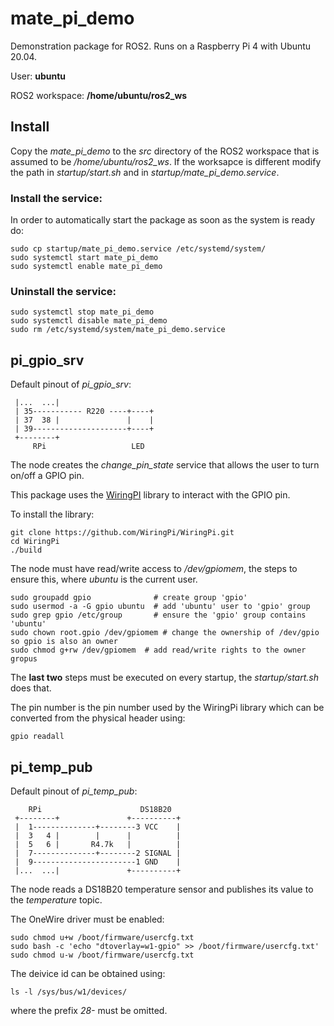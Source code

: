 # mate_pi_demo

Demonstration package for ROS2. Runs on a Raspberry Pi 4 with Ubuntu 20.04.

User: **ubuntu**

ROS2 workspace: **/home/ubuntu/ros2_ws**

## Install

Copy the *mate_pi_demo* to the *src* directory of the ROS2 workspace that is assumed to be */home/ubuntu/ros2_ws*.
If the worksapce is different modify the path in *startup/start.sh* and in *startup/mate_pi_demo.service*.

### Install the service:

In order to automatically start the package as soon as the system is ready do:

```
sudo cp startup/mate_pi_demo.service /etc/systemd/system/
sudo systemctl start mate_pi_demo
sudo systemctl enable mate_pi_demo
```

### Uninstall the service:
```
sudo systemctl stop mate_pi_demo
sudo systemctl disable mate_pi_demo
sudo rm /etc/systemd/system/mate_pi_demo.service
```

## pi_gpio_srv

Default pinout of *pi_gpio_srv*:

```
 |...  ...|
 | 35----------- R220 ----+----+
 | 37  38 |               |    |
 | 39---------------------+----+
 +--------+
     RPi                   LED
```

The node creates the *change_pin_state* service that allows the user to turn on/off a GPIO pin.

This package uses the [WiringPI](https://github.com/WiringPi/WiringPi.git) library to interact with the GPIO pin.

To install the library:
```
git clone https://github.com/WiringPi/WiringPi.git
cd WiringPi
./build
```

The node must have read/write access to */dev/gpiomem*, the steps to ensure this, where *ubuntu* is the current user.
```
sudo groupadd gpio              # create group 'gpio'
sudo usermod -a -G gpio ubuntu  # add 'ubuntu' user to 'gpio' group
sudo grep gpio /etc/group       # ensure the 'gpio' group contains 'ubuntu'
sudo chown root.gpio /dev/gpiomem # change the ownership of /dev/gpio so gpio is also an owner
sudo chmod g+rw /dev/gpiomem  # add read/write rights to the owner gropus
```

The **last two** steps must be executed on every startup, the *startup/start.sh* does that.

The pin number is the pin number used by the WiringPi library which can be converted from the physical header using:
```
gpio readall
```

## pi_temp_pub

Default pinout of *pi_temp_pub*:
```
    RPi                      DS18B20
 +--------+               +----------+
 |  1--------------+--------3 VCC    |
 |  3   4 |        |      |          |
 |  5   6 |       R4.7k   |          |
 |  7--------------+--------2 SIGNAL |
 |  9-----------------------1 GND    |
 |...  ...|               +----------+
```

The node reads a DS18B20 temperature sensor and publishes its value to the *temperature* topic.

The OneWire driver must be enabled:
```
sudo chmod u+w /boot/firmware/usercfg.txt
sudo bash -c 'echo "dtoverlay=w1-gpio" >> /boot/firmware/usercfg.txt'
sudo chmod u-w /boot/firmware/usercfg.txt
```

The deivice id can be obtained using:
```
ls -l /sys/bus/w1/devices/
```
where the prefix *28-* must be omitted.
